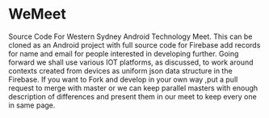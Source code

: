 # WeMeet
Source Code For Western Sydney Android Technology Meet.
This  can be cloned as an Android project with full source code for Firebase add records for name and email for people interested in developing 
further.
Going forward we shall use various IOT platforms, as discussed, to work around contexts created from devices as uniform json data structure in the Firebase.
If you want to Fork and develop in your own way ,put a pull request to merge with master or we can keep parallel masters with enough description of differences and 
present them in our meet to keep every one in same page.

